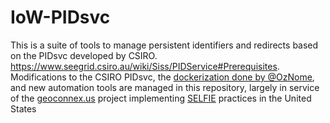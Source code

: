 # IoW-PIDsvc

This is a suite of tools to manage persistent identifiers and redirects based on the PIDsvc developed by CSIRO. https://www.seegrid.csiro.au/wiki/Siss/PIDService#Prerequisites. Modifications to the CSIRO PIDsvc, the [dockerization done by @OzNome](https://github.com/oznome/pidsvc-docker), and new automation tools are managed in this repository, largely in service of the [geoconnex.us](https://github.com/internetofwater/geoconnex.us) project implementing [SELFIE](https://github.com/opengeospatial/SELFIE) practices in the United States
